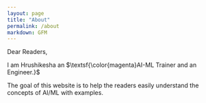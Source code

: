 ```yaml
---
layout: page
title: "About"
permalink: /about
markdown: GFM
---
```


Dear Readers,

I am Hrushikesha an $\textsf{\color{magenta}AI-ML Trainer and an Engineer.}$

The goal of this website is to help the readers easily understand the concepts of AI/ML with examples.
